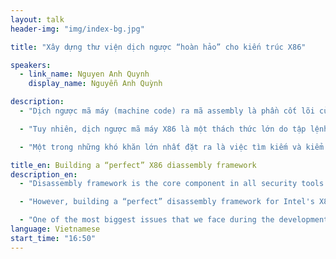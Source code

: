 ```yaml
---
layout: talk
header-img: "img/index-bg.jpg"

title: "Xây dựng thư viện dịch ngược “hoàn hảo” cho kiến trúc X86"

speakers:
  - link_name: Nguyen Anh Quynh
    display_name: Nguyễn Anh Quỳnh

description:
  - "Dịch ngược mã máy (machine code) ra mã assembly là phần cốt lõi của các công cụ bảo mật trong một loạt các lĩnh vực như phân tích tự động mã máy (binary analysis), phân tích mã độc (malware), dịch ngược (reverse), gỡ rối (debug), hay viết mã khai thác lỗi (exploit development). Trên mọi trường hợp, việc dịch ngược một cách đầy đủ và chính xác là một yêu cầu căn bản có ý nghĩa quyết định cho chất lượng của những công cụ liên quan."

  - "Tuy nhiên, dịch ngược mã máy X86 là một thách thức lớn do tập lệnh của nền tảng Intel này có kiến trúc rất độc đáo. Bài trình bày này là một câu chuyện kể về một loạt các mã máy X86 dị biệt bị diễn giải sai bởi tất cả các thư viện cũng như phần lớn các công cụ dịch ngược hiện hành. Một số mã máy “0-day” chưa từng được đề cập từ trước tới nay được chúng tôi phát hiện trong quá trình phát triển bộ thư viện dịch ngược Capstone (www.capstone-engine.org) sẽ lần đầu tiên được công bố."

  - "Một trong những khó khăn lớn nhất đặt ra là việc tìm kiếm và kiểm chứng những mã máy không được hỗ trợ một cách chính thống, hoặc thậm chí được giữ “bí mật” bởi Intel. Để giải quyết vấn đề này, chúng tôi sẽ đề xuất vài phương pháp, và giới thiệu những công cụ mới đã được xây dựng và triển khai một cách có hệ thống góp phần giúp kiểm chứng ngữ nghĩa của mã máy một cách tự động. Một số công cụ, kèm theo mã nguồn mở, cũng sẽ được cung cấp sau đó."

title_en: Building a “perfect” X86 diassembly framework
description_en:
  - "Disassembly framework is the core component in all security tools about binary analysis, malware analysis, reversing, debugging and exploit development. In any case, it is fundamental to have correct disassembly decoded from the machinecode, or the quality of the tools built on top it will be badly affected."

  - "However, building a “perfect” disassembly framework for Intel's X86 architecture is extremely challenging due to the special characteristics of X86 ISA. This talk is about some interesting tricky X86 code that are incorrectly handled by all public frameworks and reversing tools. Several “0-day“ X86 code that has never been documented in public will be released at the same time."

  - "One of the most biggest issues that we face during the development of X86 engine for Capstone framework (www.capstone-engine.org) is to discover undocumented X86 instructions. Towards the solution for this this problem, we will present some methodologies & tools that can help to automatically find undocumented code & verify their semantics. Some tools - with full source code - will also be public after this talk."
language: Vietnamese
start_time: "16:50"
---
```

